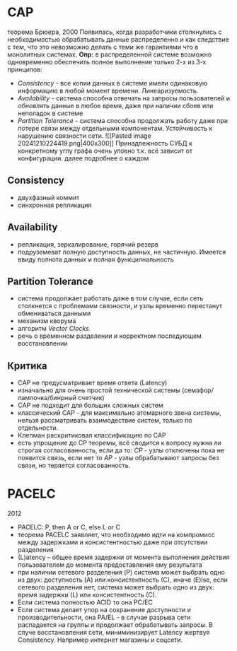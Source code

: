 # CAP
теорема Брюера, 2000
Появилась, когда разработчики столкнулись с необходимостью обрабатывать данные распределенно и как следствие с тем, что это невозможно делать с теми же гарантиями что в монолитных системах.
**Опр:**  в распределенной системе возможно одновременно обеспечить полное выполнение только 2-х из 3-х принципов:
* *Consistency* - все копии данных в системе имели одинаковую информацию в любой момент времени. Линеаризуемость.
* *Availability* - система способна отвечать на запросы пользователей и *обновлять* данные в любое время, даже при наличии сбоев или неполадок в системе
* *Partition Tolerance* - система способна продолжать работу даже при потере связи между отдельными компонентам. Устойчивость к нарушению связности сети.
![[Pasted image 20241210224419.png|400x300]]
Принадлежность СУБД к конкретному углу графа очень уловно т.к. всё зависит от конфигурации.
далее подробнее о каждом
## Consistency
* двухфазный коммит
* синхронная репликация
## Availability
* репликация, зеркалирование, горячий резерв
* подруземеват полную доступность данных, не частичную. Имеется ввиду полнота данных и полная функцилнальность
## Partition Tolerance
* система продолжает работать даже в том случае, если сеть столкнется с проблемами связности, и узлы временно перестанут обмениваться данными
* механизм кворума
* алгоритм *Vector Clocks*
* речь о временном разделении и корректном последующем восстановлении
## Критика
* CAP не предусматривает время ответа (Latency)
* изначально для очень простой технической системы (семафор/лампочка/бинрный счетчик)
* CAP не подходит для больших сложных систем
* классический CAP - для максимально атомарного звена системы, нельзя рассматривать взаимодествие систем, только по отдельности.
* Клепман раскритиковал классификацию по CAP
* есть упрощение до CP теоремы, всё сводится к вопросу нужна ли строгая согласованность, если да то: *CP* - узлы отключены пока не появится связь, если нет то *AP* - узлы обрабатывают запросы без связи, но теряется согласованность.
# PACELC
2012
- PACELC: P, then A or C, else L or C
- теорема PACELC заявляет, что необходимо идти на компромисс между задержками и консистентностью даже при отсутствии разделения
- (L)atency – общее время задержки от момента выполнения действия пользователем до момента предоставления ему результата
- при наличии сетевого разделения (P) система может выбрать одно из двух: доступность (A) или консистентность (С), иначе (E)lse, если сетевого разделения нет, система может выбрать одно из двух: время задержки (L) или консистентность (С).
- Если система полностью ACID то она PC/EC
- Если система делает упор на сохранение доступности и производительности, она PA/EL - в случае разрыва сети распадается на группы и продолжает обрабатывать запросы. В случе восстановления сети, миниминизирует Latency жертвуя Consistency. Например интернет магазины и соцсети.